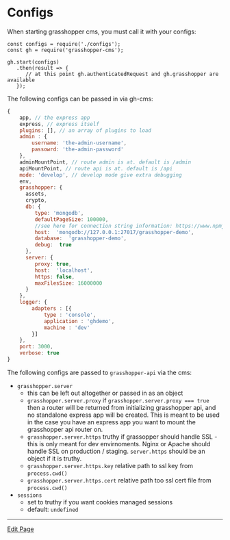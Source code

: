 # Configs

When starting grasshopper cms, you must call it with your configs:

```
const configs = require('./configs');
const gh = require('grasshopper-cms');

gh.start(configs)
   .then(result => {
      // at this point gh.authenticatedRequest and gh.grasshopper are available
   });
```

The following configs can be passed in via gh-cms:

```javascript
{
    app, // the express app
    express, // express itself
    plugins: [], // an array of plugins to load
    admin : {
        username: 'the-admin-username',
        passowrd: 'the-admin-password'
    },
    adminMountPoint, // route admin is at. default is /admin
    apiMountPoint, // route api is at. default is /api
    mode: 'develop', // develop mode give extra debugging
    env,
    grasshopper: {
      assets,
      crypto,
      db: {
         type: 'mongodb',
         defaultPageSize: 100000,
         //see here for connection string information: https://www.npmjs.com/package/mongoose#connecting-to-mongodb
         host:  'mongodb://127.0.0.1:27017/grasshopper-demo',
         database:  'grasshopper-demo',
         debug:  true
      },
      server: {
         proxy: true,
         host:  'localhost',
         https: false,
         maxFilesSize: 16000000
      }
    },
    logger: {
        adapters : [{
            type : 'console',
            application : 'ghdemo',
            machine : 'dev'
        }]
    },
    port: 3000,
    verbose: true    
}
```

The following configs are passed to `grasshopper-api` via the cms:

* `grasshopper.server`
    * this can be left out altogether or passed in as an object
    * `grasshopper.server.proxy` if `grasshopper.server.proxy === true` then a router will be returned from initializing grasshopper api, and no standalone express app will be created. This is meant to be used in the case you have an express app you want to mount the grasshopper api router on.
    * `grasshopper.server.https` truthy if grassopper should handle SSL - this is only meant for dev envirnoments. Nginx or Apache should handle SSL on production / staging. `server.https` should be an object if it is truthy.
    * `grasshopper.server.https.key` relative path to ssl key from `process.cwd()`
    * `grasshopper.server.https.cert` relative path too ssl cert file from `process.cwd()` 
* `sessions` 
    * set to truthy if you want cookies managed sessions
    * default: `undefined` 

---

[Edit Page](https://github.com/grasshopper-cms/grasshopper-docs/edit/master/user-guide/docs/configs.md)
